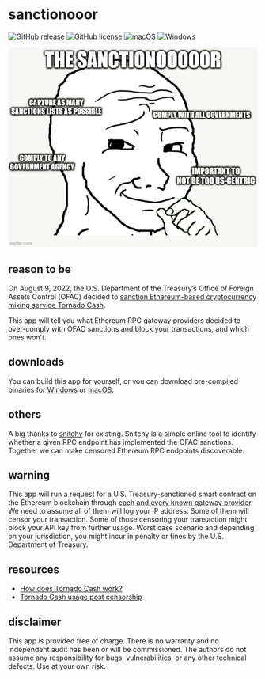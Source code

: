 # sanctionooor

[![GitHub release](https://img.shields.io/github/release/svanas/sanctionooor)](https://github.com/svanas/sanctionooor/releases/latest)
[![GitHub license](https://img.shields.io/github/license/svanas/sanctionooor)](https://github.com/svanas/sanctionooor/blob/main/LICENSE)
[![macOS](https://img.shields.io/badge/os-macOS-green)](https://github.com/svanas/sanctionooor/releases/latest/download/macOS.zip)
[![Windows](https://img.shields.io/badge/os-Windows-green)](https://github.com/svanas/sanctionooor/releases/latest/download/Windows.zip)

![](sanctionooor.png)

## reason to be

On August 9, 2022, the U.S. Department of the Treasury’s Office of Foreign Assets Control (OFAC) decided to [sanction Ethereum-based cryptocurrency mixing service Tornado Cash](https://home.treasury.gov/policy-issues/financial-sanctions/recent-actions/20220808).

This app will tell you what Ethereum RPC gateway providers decided to over-comply with OFAC sanctions and block your transactions, and which ones won't.

## downloads

You can build this app for yourself, or you can download pre-compiled binaries for [Windows](https://github.com/svanas/sanctionooor/releases/latest/download/Windows.zip) or [macOS](https://github.com/svanas/sanctionooor/releases/latest/download/macOS.zip).

## others

A big thanks to [snitchy](https://snitchy.xyz/) for existing. Snitchy is a simple online tool to identify whether a given RPC endpoint has implemented the OFAC sanctions. Together we can make censored Ethereum RPC endpoints discoverable.

## warning

This app will run a request for a U.S. Treasury-sanctioned smart contract on the Ethereum blockchain through [each and every known gateway provider](https://github.com/svanas/ethereum-node-list). We need to assume all of them will log your IP address. Some of them will censor your transaction. Some of those censoring your transaction might block your API key from further usage. Worst case scenario and depending on your jurisdiction, you might incur in penalty or fines by the U.S. Department of Treasury.

## resources

* [How does Tornado Cash work?](https://www.coincenter.org/education/advanced-topics/how-does-tornado-cash-work)
* [Tornado Cash usage post censorship](https://hackmd.io/@gozzy/tornado-cash-post-censorship)

## disclaimer

This app is provided free of charge. There is no warranty and no independent audit has been or will be commissioned. The authors do not assume any responsibility for bugs, vulnerabilities, or any other technical defects. Use at your own risk.
